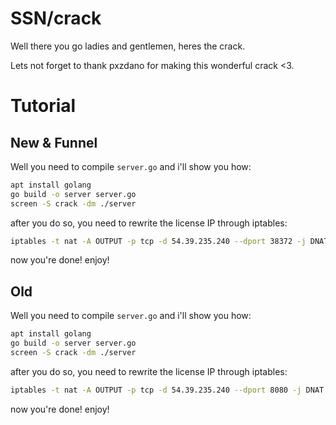 # SSN/crack
Well there you go ladies and gentlemen, heres the crack.

Lets not forget to thank pxzdano for making this wonderful crack <3.

# Tutorial
## New & Funnel
Well you need to compile `server.go` and i'll show you how:
```bash
apt install golang
go build -o server server.go
screen -S crack -dm ./server
```
after you do so, you need to rewrite the license IP through iptables:
```bash
iptables -t nat -A OUTPUT -p tcp -d 54.39.235.240 --dport 38372 -j DNAT --to-destination 127.0.0.1:80
```
now you're done! enjoy!
## Old
Well you need to compile `server.go` and i'll show you how:
```bash
apt install golang
go build -o server server.go
screen -S crack -dm ./server
```
after you do so, you need to rewrite the license IP through iptables:
```bash
iptables -t nat -A OUTPUT -p tcp -d 54.39.235.240 --dport 8080 -j DNAT --to-destination 127.0.0.1:80
```
now you're done! enjoy!
